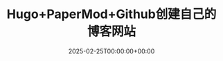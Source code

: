 ---
title: "Hugo+PaperMod+Github创建自己的博客网站"	# 标题
date: 2025-02-25T00:00:00+00:00	# 只需要修改前面的日期
draft: false	# 是否为草稿，是草稿在hugo server时不会显示
toc: true	# 是否显示大纲
tags: ["Odds and Ends"]  # 用于显示标签
---